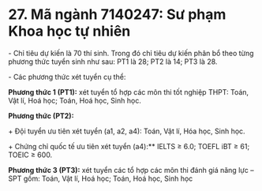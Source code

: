 # 27. Mã ngành 7140247: Sư phạm Khoa học tự nhiên

\- Chỉ tiêu dự kiến là 70 thí sinh. Trong đó chỉ tiêu dự kiến phân bổ theo từng phương thức tuyển sinh như sau: PT1 là 28; PT2 là 14; PT3 là 28.

\- Các phương thức xét tuyển cụ thể:

**Phương thức 1 (PT1):** xét tuyển tổ hợp các môn thi tốt nghiệp THPT: Toán, Vật lí, Hoá học; Toán, Hoá học, Sinh học.

**Phương thức (PT2):** 

\+ Đội tuyển ưu tiên xét tuyển (a1, a2, a4): Toán, Vật lí, Hóa học, Sinh học.

\+ Chứng chỉ quốc tế ưu tiên xét tuyển (a4):** IELTS ≥ 6.0; TOEFL iBT ≥ 61; TOEIC ≥ 600.

**Phương thức 3 (PT3):** xét tuyển các tổ hợp các môn thi đánh giá năng lực – SPT gồm: Toán, Vật lí, Hoá học; Toán, Hoá học, Sinh học